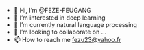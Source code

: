 - 👋 Hi, I’m @FEZE-FEUGANG
- 👀 I’m interested in deep learning
- 🌱 I’m currently natural language processing
- 💞️ I’m looking to collaborate on ...
- 📫 How to reach me fezu23@yahoo.fr

<!---
FEZE-FEUGANG/FEZE-FEUGANG is a ✨ special ✨ repository because its `README.md` (this file) appears on your GitHub profile.
You can click the Preview link to take a look at your changes.
--->
